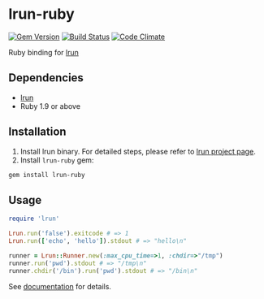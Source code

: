 # lrun-ruby

[![Gem Version](https://badge.fury.io/rb/lrun-ruby.png)](http://badge.fury.io/rb/lrun-ruby)
[![Build Status](https://travis-ci.org/quark-zju/lrun-ruby.png)](https://travis-ci.org/quark-zju/lrun-ruby)
[![Code Climate](https://codeclimate.com/github/quark-zju/lrun-ruby.png)](https://codeclimate.com/github/quark-zju/lrun-ruby)

Ruby binding for [lrun](https://github.com/quark-zju/lrun)

## Dependencies

* [lrun](https://github.com/quark-zju/lrun)
* Ruby 1.9 or above

## Installation

1. Install lrun binary. For detailed steps, please refer to [lrun project page](https://github.com/quark-zju/lrun).
2. Install `lrun-ruby` gem:

```bash
gem install lrun-ruby
```

## Usage

```ruby
require 'lrun'

Lrun.run('false').exitcode # => 1
Lrun.run(['echo', 'hello']).stdout # => "hello\n"

runner = Lrun::Runner.new(:max_cpu_time=>1, :chdir=>"/tmp")
runner.run('pwd').stdout # => "/tmp\n"
runner.chdir('/bin').run('pwd').stdout # => "/bin\n"
```

See [documentation](http://rdoc.info/github/quark-zju/lrun-ruby/frames/index) for details.
